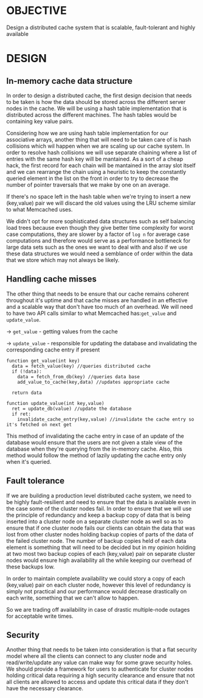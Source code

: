OBJECTIVE
==========
Design a distributed cache system that is scalable, fault-tolerant
and highly available

DESIGN
=======

In-memory cache data structure
-------------------------------

In order to design a distributed cache, the first design decision
that needs to be taken is how the data should be stored across
the different server nodes in the cache. We will be using a hash 
table implementation that is distributed across the different machines.
The hash tables would be containing key value pairs. 


Considering how we are using hash table implementation for our associative
arrays, another thing that will need to be taken care of is hash collisions
which wil happen when we are scaling up our cache system. In order to 
resolve hash collisions we will use separate chaining where a list of entries
with the same hash key will be mantained. As a sort of a cheap hack, the first
record for each chain will be mantained in the array slot itself and we can 
rearrange the chain using a heuristic to keep the constantly queried element 
in the list on the front in order to try to decrease the number of pointer traversals 
that we make by one on an average.

If there's no space left in the hash table when we're trying to insert a 
new (key,value) pair we will discard the old values using the LRU scheme
similar to what Memcached uses.

We didn't opt for more sophisticated data structures such as self 
balancing load trees because even though they give better time 
complexity for worst case computations, they are slower
by a factor of `log n` for average case computations and therefore
would serve as a performance bottleneck for large data sets such
as the ones we want to deal with and also if we use these data structures
we would need a semblance of order within the data that we store which may
not always be likely. 


Handling cache misses
----------------------

The other thing that needs to be ensure that our cache remains coherent
throughout it's uptime and that cache misses are handled in an effective
and a scalable way that don't have too much of an overhead. We will need
to have two API calls similar to what Memcached has:`get_value` and `update_value`.

-> `get_value` - getting values from the cache

-> `update_value` - responsible for updating the database and invalidating the
corresponding cache entry if present


```
function get_value(int key)
  data = fetch_value(key) //queries distributed cache
  if (!data):
    data = fetch_from_db(key) //queries data base
    add_value_to_cache(key,data) //updates appropriate cache
  
  return data
```

```
function update_value(int key,value)
  ret = update_db(value) //update the database
  if ret:
    invalidate_cache_entry(key,value) //invalidate the cache entry so it's fetched on next get
```

This method of invalidating the cache entry in case of an update of the database
would ensure that the users are not given a stale view of the database when they're
querying from the in-memory cache. Also, this method would follow the method of
lazily updating the cache entry only when it's queried.

Fault tolerance
----------------

If we are building a production level distributed cache system, we need to
be highly fault-resilient and need to ensure that the data is available 
even in the case some of the cluster nodes fail. In order to ensure that
we will use the principle of redundancy and keep a backup copy of data 
that is being inserted into a cluster node on a separate cluster node as
well so as to ensure that if one cluster node fails our clients can obtain
the data that was lost from other cluster nodes holding backup copies of parts
of the data of the failed cluster node. The number of backup copies held of 
each data element is something that will need to be decided but in my opinion
holding at two most two backup copies of each (key,value) pair on separate 
cluster nodes would ensure high availability all the while keeping our overhead
of these backups low. 

In order to maintain complete availability we could story a copy of each (key,value)
pair on each cluster node, however this level of redundancy is simply not practical and 
our performance would decrease drastically on each write, something that we can't
allow to happen.

So we are trading off availability in case of drastic
multiple-node outages for acceptable write times.


Security
---------
Another thing that needs to be taken into consideration is that a flat security
model where all the clients can connect to any cluster node and read/write/update 
any value can make way for some grave security holes. We should provide a framework
for users to authenticate for cluster nodes holding critical data requiring a high 
security clearance and ensure that not all clients are allowed to access and update
this critical data if they don't have the necessary clearance. 
